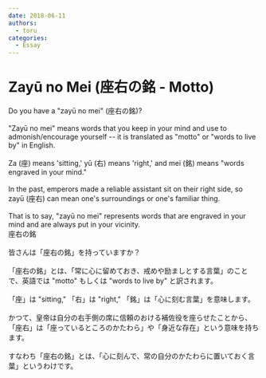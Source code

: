 ```yaml
---
date: 2018-06-11
authors:
  - toru
categories:
  - Essay
---
```


<h1 id="subject_show">Zayū no Mei (座右の銘 - Motto)</h1>
<div class="date" hidden>Jun 11, 2018 13:38</div>
<div id="post"><div id="body_show_ori">
Do you have a "zayū no mei" (座右の銘)?<br/><br/>"Zayū no mei" means words that you keep in your mind and use to admonish/encourage yourself -- it is translated as "motto" or "words to live by" in English.<br/><br/>Za (座) means 'sitting,' yū (右) means 'right,' and mei (銘) means "words engraved in your mind."<br/><br/>In the past, emperors made a reliable assistant sit on their right side, so zayū (座右) can mean one's surroundings or one's familiar thing.<br/><br/>That is to say, "zayū no mei" represents words that are engraved in your mind and are always put in your vicinity.
</div></div>

<!-- more -->

<div id="post_ja"><div id="body_show_mo">
座右の銘<br/><br/>皆さんは「座右の銘」を持っていますか？<br/><br/>「座右の銘」とは、「常に心に留めておき、戒めや励ましとする言葉」のことで、英語では "motto" もしくは "words to live by" と訳されます。<br/><br/>「座」は "sitting," 「右」は "right," 「銘」は「心に刻む言葉」を意味します。<br/><br/>かつて、皇帝は自分の右手側の席に信頼のおける補佐役を座らせたことから、「座右」は「座っているところのかたわら」や「身近な存在」という意味を持ちます。<br/><br/>すなわち「座右の銘」とは、「心に刻んで、常の自分のかたわらに置いておく言葉」というわけです。
</div></div>

